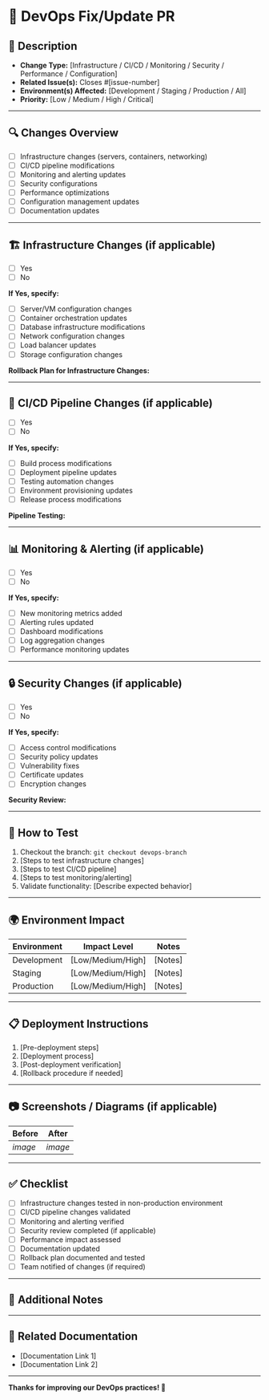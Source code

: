 # 🔧 DevOps Fix/Update PR

## 📄 Description

<!-- Describe the DevOps change, fix, or update being made. -->

- **Change Type:** [Infrastructure / CI/CD / Monitoring / Security / Performance / Configuration]
- **Related Issue(s):** Closes #[issue-number]
- **Environment(s) Affected:** [Development / Staging / Production / All]
- **Priority:** [Low / Medium / High / Critical]

---

## 🔍 Changes Overview

<!-- Summarize key DevOps changes introduced in this PR. -->

- [ ] Infrastructure changes (servers, containers, networking)
- [ ] CI/CD pipeline modifications
- [ ] Monitoring and alerting updates
- [ ] Security configurations
- [ ] Performance optimizations
- [ ] Configuration management updates
- [ ] Documentation updates

---

## 🏗️ Infrastructure Changes (if applicable)

- [ ] Yes
- [ ] No

**If Yes, specify:**

- [ ] Server/VM configuration changes
- [ ] Container orchestration updates
- [ ] Database infrastructure modifications
- [ ] Network configuration changes
- [ ] Load balancer updates
- [ ] Storage configuration changes

**Rollback Plan for Infrastructure Changes:**

<!-- Describe how to rollback infrastructure changes if needed. -->

---

## 🚀 CI/CD Pipeline Changes (if applicable)

- [ ] Yes
- [ ] No

**If Yes, specify:**

- [ ] Build process modifications
- [ ] Deployment pipeline updates
- [ ] Testing automation changes
- [ ] Environment provisioning updates
- [ ] Release process modifications

**Pipeline Testing:**

<!-- Describe how the pipeline changes were tested. -->

---

## 📊 Monitoring & Alerting (if applicable)

- [ ] Yes
- [ ] No

**If Yes, specify:**

- [ ] New monitoring metrics added
- [ ] Alerting rules updated
- [ ] Dashboard modifications
- [ ] Log aggregation changes
- [ ] Performance monitoring updates

---

## 🔒 Security Changes (if applicable)

- [ ] Yes
- [ ] No

**If Yes, specify:**

- [ ] Access control modifications
- [ ] Security policy updates
- [ ] Vulnerability fixes
- [ ] Certificate updates
- [ ] Encryption changes

**Security Review:**

<!-- Confirm security review completed and any security implications. -->

---

## 🚀 How to Test

<!-- Provide step-by-step instructions to test the DevOps changes. -->

1. Checkout the branch: `git checkout devops-branch`
2. [Steps to test infrastructure changes]
3. [Steps to test CI/CD pipeline]
4. [Steps to test monitoring/alerting]
5. Validate functionality: [Describe expected behavior]

---

## 🌍 Environment Impact

<!-- Describe the impact on different environments. -->

| Environment | Impact Level      | Notes   |
| ----------- | ----------------- | ------- |
| Development | [Low/Medium/High] | [Notes] |
| Staging     | [Low/Medium/High] | [Notes] |
| Production  | [Low/Medium/High] | [Notes] |

---

## 📋 Deployment Instructions

<!-- Provide specific deployment steps and considerations. -->

1. [Pre-deployment steps]
2. [Deployment process]
3. [Post-deployment verification]
4. [Rollback procedure if needed]

---

## 📷 Screenshots / Diagrams (if applicable)

<!-- Include before/after screenshots, architecture diagrams, or monitoring dashboards. -->

| Before  | After   |
| ------- | ------- |
| _image_ | _image_ |

---

## ✅ Checklist

- [ ] Infrastructure changes tested in non-production environment
- [ ] CI/CD pipeline changes validated
- [ ] Monitoring and alerting verified
- [ ] Security review completed (if applicable)
- [ ] Performance impact assessed
- [ ] Documentation updated
- [ ] Rollback plan documented and tested
- [ ] Team notified of changes (if required)

---

## 📝 Additional Notes

<!-- Mention any extra context, known issues, dependencies, or next steps. -->

---

## 🔗 Related Documentation

<!-- Link to relevant documentation, runbooks, or procedures. -->

- [Documentation Link 1]
- [Documentation Link 2]

---

**Thanks for improving our DevOps practices! 🚀**
